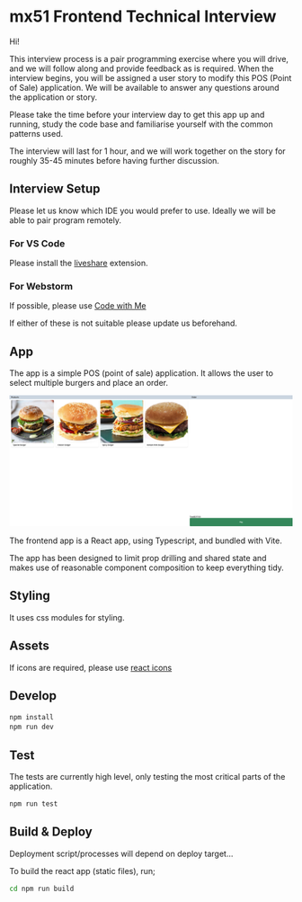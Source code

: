 # mx51 Frontend Technical Interview

Hi!

This interview process is a pair programming exercise where you will drive, and we will follow along and provide feedback as is required.
When the interview begins, you will be assigned a user story to modify this POS (Point of Sale) application. 
We will be available to answer any questions around the application or story.

Please take the time before your interview day to get this app up and running, 
study the code base and familiarise yourself with the common patterns used.

The interview will last for 1 hour, and we will work together on the story for 
roughly 35-45 minutes before having further discussion.

## Interview Setup
Please let us know which IDE you would prefer to use. Ideally we will be able to pair program remotely. 

### For VS Code
Please install the [liveshare](https://marketplace.visualstudio.com/items?itemName=MS-vsliveshare.vsliveshare-pack) extension.

### For Webstorm
If possible, please use [Code with Me](https://www.jetbrains.com/code-with-me/)

If either of these is not suitable please update us beforehand. 

## App

The app is a simple POS (point of sale) application. It allows the user to select multiple burgers and place an order.

![POS App screenshot](docs/images/app-screenshot.png)

The frontend app is a React app, using Typescript, and bundled with Vite.

The app has been designed to limit prop drilling and shared state and makes use of reasonable 
component composition to keep everything tidy. 

## Styling 

It uses css modules for styling.

## Assets

If icons are required, please use [react icons](https://react-icons.github.io/react-icons)

## Develop

```bash
npm install
npm run dev
```

## Test

The tests are currently high level, only testing the most critical parts of the application.

```bash
npm run test
```

## Build & Deploy

Deployment script/processes will depend on deploy target...

To build the react app (static files), run;

```bash
cd npm run build
```
